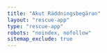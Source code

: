 ```yaml
---
title: "Akut Räddningsbegäran"
layout: "rescue-app"
type: "rescue-app"
robots: "noindex, nofollow"
sitemap_exclude: true
---
```

